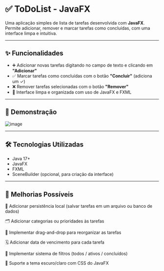 # ✅ ToDoList - JavaFX

Uma aplicação simples de lista de tarefas desenvolvida com **JavaFX**. Permite adicionar, remover e marcar tarefas como concluídas, com uma interface limpa e intuitiva.

---

## ✨ Funcionalidades

- ➕ Adicionar novas tarefas digitando no campo de texto e clicando em **"Adicionar"**
- ✅ Marcar tarefas como concluídas com o botão **"Concluir"** (adiciona um ✓)
- ❌ Remover tarefas selecionadas com o botão **"Remover"**
- 🧼 Interface limpa e organizada com uso de JavaFX e FXML

---

## 📸 Demonstração

![image](https://github.com/user-attachments/assets/c944768c-1b12-430c-8b2a-51e2bd890d6e)


---

## 🛠 Tecnologias Utilizadas

- Java 17+
- JavaFX
- FXML
- SceneBuilder (opcional, para criação da interface)

---

## 🚧 Melhorias Possíveis
💾 Adicionar persistência local (salvar tarefas em um arquivo ou banco de dados)

🗂️ Adicionar categorias ou prioridades às tarefas

🔀 Implementar drag-and-drop para reorganizar as tarefas

🗓️ Adicionar data de vencimento para cada tarefa

🔎 Implementar sistema de filtros (todos / ativos / concluídos)

🌙 Suporte a tema escuro/claro com CSS do JavaFX
